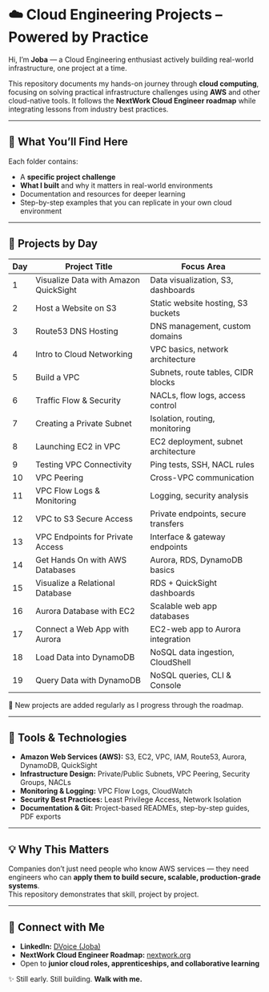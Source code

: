   # ☁️ Cloud Engineering Projects – Powered by Practice

Hi, I’m **Joba** — a Cloud Engineering enthusiast actively building real-world infrastructure, one project at a time.  

This repository documents my hands-on journey through **cloud computing**, focusing on solving practical infrastructure challenges using **AWS** and other cloud-native tools. It follows the **NextWork Cloud Engineer roadmap** while integrating lessons from industry best practices.

---

## 🚀 What You’ll Find Here
Each folder contains:
- A **specific project challenge**
- **What I built** and why it matters in real-world environments
- Documentation and resources for deeper learning
- Step-by-step examples that you can replicate in your own cloud environment

---

## 📌 Projects by Day

| Day | Project Title | Focus Area |
|-----|---------------|------------|
| 1   | Visualize Data with Amazon QuickSight | Data visualization, S3, dashboards |
| 2   | Host a Website on S3 | Static website hosting, S3 buckets |
| 3   | Route53 DNS Hosting | DNS management, custom domains |
| 4   | Intro to Cloud Networking | VPC basics, network architecture |
| 5   | Build a VPC | Subnets, route tables, CIDR blocks |
| 6   | Traffic Flow & Security | NACLs, flow logs, access control |
| 7   | Creating a Private Subnet | Isolation, routing, monitoring |
| 8   | Launching EC2 in VPC | EC2 deployment, subnet architecture |
| 9   | Testing VPC Connectivity | Ping tests, SSH, NACL rules |
| 10  | VPC Peering | Cross-VPC communication |
| 11  | VPC Flow Logs & Monitoring | Logging, security analysis |
| 12  | VPC to S3 Secure Access | Private endpoints, secure transfers |
| 13  | VPC Endpoints for Private Access | Interface & gateway endpoints |
| 14  | Get Hands On with AWS Databases | Aurora, RDS, DynamoDB basics |
| 15  | Visualize a Relational Database | RDS + QuickSight dashboards |
| 16  | Aurora Database with EC2 | Scalable web app databases |
| 17  | Connect a Web App with Aurora | EC2-web app to Aurora integration |
| 18  | Load Data into DynamoDB | NoSQL data ingestion, CloudShell |
| 19  | Query Data with DynamoDB | NoSQL queries, CLI & Console |

📌 New projects are added regularly as I progress through the roadmap.

---

## 🧰 Tools & Technologies
- **Amazon Web Services (AWS):** S3, EC2, VPC, IAM, Route53, Aurora, DynamoDB, QuickSight  
- **Infrastructure Design:** Private/Public Subnets, VPC Peering, Security Groups, NACLs  
- **Monitoring & Logging:** VPC Flow Logs, CloudWatch  
- **Security Best Practices:** Least Privilege Access, Network Isolation  
- **Documentation & Git:** Project-based READMEs, step-by-step guides, PDF exports  

---

## 💡 Why This Matters
Companies don’t just need people who know AWS services — they need engineers who can **apply them to build secure, scalable, production-grade systems**.  
This repository demonstrates that skill, project by project.

---

## 👀 Connect with Me
- **LinkedIn:** [DVoice (Joba)](https://www.linkedin.com/in/jobadvoice)  
- **NextWork Cloud Engineer Roadmap:** [nextwork.org](https://www.nextwork.org/roadmaps/cloud-engineer)  
- Open to **junior cloud roles, apprenticeships, and collaborative learning**  

✨ Still early. Still building. **Walk with me.**

